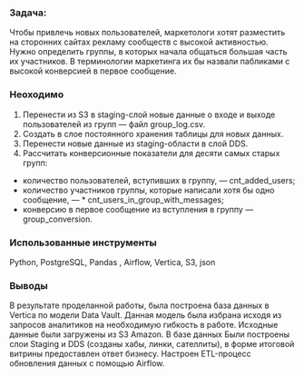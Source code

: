 ### Задача:
Чтобы привлечь новых пользователей, маркетологи хотят разместить на сторонних сайтах рекламу сообществ с высокой активностью. Нужно определить группы, в которых начала общаться большая часть их участников. В терминологии маркетинга их бы назвали пабликами с высокой конверсией в первое сообщение.

### Неоходимо
1. Перенести из S3 в staging-слой новые данные о входе и выходе пользователей из групп — файл group_log.csv.
2. Создать в слое постоянного хранения таблицы для новых данных.
3. Перенести новые данные из staging-области в слой DDS.
4. Рассчитать конверсионные показатели для десяти самых старых групп:
  * количество пользователей, вступивших в группу, — cnt_added_users;
  * количество участников группы, которые написали хотя бы одно сообщение, — * cnt_users_in_group_with_messages;
  * конверсию в первое сообщение из вступления в группу — group_conversion.


### Использованные инструменты
Python, PostgreSQL, Pandas , Airflow, Vertica, S3, json

### Выводы
В результате проделанной работы, была построена база данных в Vertica по модели Data Vault. Данная модель была избрана исходя из запросов аналитиков на необходимую гибкость в работе. Иcходные данные были загружены из S3 Amazon. В базе данных Были построены слои Staging и DDS (созданы хабы, линки, сателлиты), в форме итоговой витрины предоставлен ответ бизнесу. Настроен ETL-процесс обновления данных с помощью Airflow.




